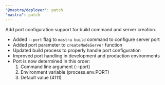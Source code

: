 ```yaml
---
"@mastra/deployer": patch
"mastra": patch
---
```


Add port configuration support for build command and server creation.

- Added `--port` flag to `mastra build` command to configure server port
- Added port parameter to `createNodeServer` function
- Updated build process to properly handle port configuration
- Improved port handling in development and production environments
- Port is now determined in this order:
  1. Command line argument (--port)
  2. Environment variable (process.env.PORT)
  3. Default value (4111)
